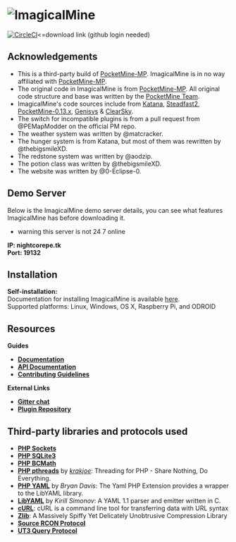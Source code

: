 # ![ImagicalMine](http://i.imgur.com/6Hlm8mn.gif)


[![CircleCI](https://circleci.com/gh/ImagicalMine-MP/ImagicalMine.svg?style=svg)](https://circleci.com/gh/ImagicalMine-MP/ImagicalMine)<=download link (github login needed)


## Acknowledgements

- This is a third-party build of [PocketMine-MP](https://github.com/PocketMine/PocketMine-MP). ImagicalMine is in no way affiliated with [PocketMine-MP](https://github.com/PocketMine/PocketMine-MP).
- The original code in ImagicalMine is from [PocketMine-MP](https://github.com/PocketMine/PocketMine-MP). All original code structure and base was written by the [PocketMine Team](https://github.com/PocketMine).
- ImagicalMine's code sources include from [Katana](https://github.com/Hydreon/Katana), [Steadfast2](https://github.com/Hydreon/Steadfast2), [PocketMine-0.13.x](https://github.com/HmyTeamOrganization/PocketMine-0.13.x), [Genisys](https://github.com/iTXTech/Genisys) & [ClearSky](https://github.com/ClearSkyTeam/ClearSky).
- The switch for incompatible plugins is from a pull request from @PEMapModder on the official PM repo.
- The weather system was written by @matcracker.
- The hunger system is from Katana, but most of them was rewritten by @thebigsmileXD.
- The redstone system was written by @aodzip.
- The potion class was written by @thebigsmileXD.
- The website was written by @0-Eclipse-0.

## Demo Server

Below is the ImagicalMine demo server details, you can see what features ImagicalMine has before downloading it.<br>
* warning this server is not 24 7 online

**IP: nightcorepe.tk**<br>
**Port: 19132**

## Installation

**Self-installation:**<br>
Documentation for installing ImagicalMine is available [here](https://github.com/ImagicalMine/ImagicalMine/wiki/Installation).<br>
Supported platforms: Linux, Windows, OS X, Raspberry Pi, and ODROID

## Resources

**Guides**
* __[Documentation](https://github.com/ImagicalCorp/ImagicalMine/wiki)__
* __[API Documentation](https://github.com/ImagicalCorp/ImagicalMine/wiki/Plugins)__
* __[Contributing Guidelines](https://github.com/ImagicalCorp/ImagicalMine/blob/master//.github/CONTRIBUTING.md)__

**External Links**
* __[Gitter chat](https://gitter.im/ImagicalMine-MP-mcpe/Lobby)__
* __[Plugin Repository](http://forums.imagicalmine.net/plugins)__

## Third-party libraries and protocols used

* __[PHP Sockets](http://php.net/manual/en/book.sockets.php)__
* __[PHP SQLite3](http://php.net/manual/en/book.sqlite3.php)__
* __[PHP BCMath](http://php.net/manual/en/book.bc.php)__
* __[PHP pthreads](http://pthreads.org/)__ by _[krakjoe](https://github.com/krakjoe)_: Threading for PHP - Share Nothing, Do Everything.
* __[PHP YAML](https://code.google.com/p/php-yaml/)__ by _Bryan Davis_: The Yaml PHP Extension provides a wrapper to the LibYAML library.
* __[LibYAML](http://pyyaml.org/wiki/LibYAML)__ by _Kirill Simonov_: A YAML 1.1 parser and emitter written in C.
* __[cURL](http://curl.haxx.se/)__: cURL is a command line tool for transferring data with URL syntax
* __[Zlib](http://www.zlib.net/)__: A Massively Spiffy Yet Delicately Unobtrusive Compression Library
* __[Source RCON Protocol](https://developer.valvesoftware.com/wiki/Source_RCON_Protocol)__
* __[UT3 Query Protocol](http://wiki.unrealadmin.org/UT3_query_protocol)__

